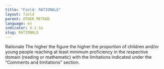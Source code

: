 ```yaml
---
title: "Field: RATIONALE"
layout: field
parent: OTHER_METHOD
language: en
indicator: 4-1-1a
slug: RATIONALE
---
```

Rationale
The higher the figure the higher the proportion of children and/or young people reaching at least minimum proficiency in the respective domain (reading or mathematic) with the limitations indicated under the “Comments and limitations” section.